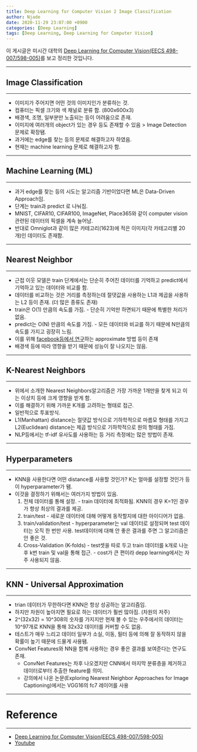 ```yaml
---
title: Deep Learning for Computer Vision 2 Image Classification
author: Njade
date: 2020-11-29 23:07:00 +0900
categories: [Deep Learning]
tags: [Deep Learning, Deep Learning for Computer Vision]
---
```


이 게시글은 미시간 대학의 [Deep Learning for Computer Vision(EECS 498-007/598-005)](https://web.eecs.umich.edu/~justincj/teaching/eecs498/FA2020/)를 보고 정리한 것입니다.

---

## Image Classification
---
- 이미지가 주어지면 어떤 것의 이미지인가 분류하는 것.
- 컴퓨터는 픽셀 크기와 색 채널로 분류 함. (800x600x3)
- 배경색, 조명, 일부분만 노출되는 등이 어려움으로 존재.
- 이미지에 여러개의 object가 있는 경우 등도 존재할 수 있음 > Image Detection 문제로 확장됌.
- 과거에는 edge를 찾는 등의 문제로 해결하고자 하였음.
- 현재는 machine learning 문제로 해결하고자 함.

---

## Machine Learning (ML)
---
- 과거 edge를 찾는 등의 시도는 알고리즘 기반이었다면 ML은 Data-Driven Approach임.
- 단계는 train과 predict 로 나눠짐.
- MNIST, CIFAR10, CIFAR100, ImageNet, Place365와 같이 computer vision관련된 데이터의 픽셀을 계속 늘어남.
- 반대로 Omniglot과 같이 많은 카테고리(1623)에 적은 이미지(각 카테고리별 20개)인 데이터도 존재함.

---

## Nearest Neighbor
---
- 근접 이웃 모델은 train 단계에서는 단순히 주어진 데이터를 기억하고 predict에서 기억하고 있는 데이터와 비교를 함.
- 데이터를 비교하는 것은 거리를 측정하는데 절댓값을 사용하는 L1과 제곱을 사용하는 L2 등이 존재. (더 많은 종류도 존재)
- train은 O(1) 만큼의 속도를 가짐. - 단순히 기억만 하면되기 때문에 특별한 처리가 없음.
- predict는 O(N) 만큼의 속도를 가짐. - 모든 데이터와 비교를 하기 때문에 N만큼의 속도를 가지고 굉장히 느림.
- 이를 위해 [facebook등에서 연구](https://github.com/facebookresearch/faiss)하는 approximate 방법 등이 존재 
- 배경색 등에 따라 영향을 받기 때문에 성능이 잘 나오지는 않음.

---

## K-Nearest Neighbors
---
- 위에서 소개한 Nearest Neighbors알고리즘은 가장 가까운 1개만을 찾게 되고 이는 이상치 등에 크게 영향을 받게 함.
- 이를 해결하기 위해 가까운 K개를 고려하는 형태로 접근.
- 일반적으로 투표방식.
- L1(Manhattan) distance는 절댓값 방식으로 기하학적으로 마름모 형태를 가지고 L2(Euclidean) distance는 제곱 방식으로 기하학적으로 원의 형태를 가짐.
- NLP등에서는 tf-idf 유사도를 사용하는 등 거리 측정에는 많은 방법이 존재.

---

## Hyperparameters
---
- KNN을 사용한다면 어떤 distance를 사용할 것인가? K는 얼마를 설정할 것인가 등이 hyperparameter가 됌.
- 이것을 결정하기 위해서는 여러가지 방법이 있음.
    1. 전체 데이터를 통해 설정. - train 데이터에 최적화됨. KNN의 경우 K=1인 경우가 항상 최상의 결과를 제공.
    2. train/test - 새로운 데이터에 대해 어떻게 동작할지에 대한 아이디어가 없음.
    3. train/validation/test - hyperparameter는 val 데이터로 설정되며 test 데이터는 오직 한 번만 사용. test데이터에 대해 안 좋은 결과를 주면 그 알고리즘은 안 좋은 것.
    4. Cross-Validation (K-folds) - test셋을 따로 두고 train 데이터를 k개로 나눈 후 k번 train 및 val을 통해 접근. - cost가 큰 편이라 depp learning에서는 자주 사용되지 않음.

---

## KNN - Universal Approximation
---
- trian 데이터가 무한하다면 KNN은 항상 성공하는 알고리즘임.
- 하지만 차원이 높아지면 필요로 하는 데이터가 훨씬 많아짐. (차원의 저주)
- 2^(32x32) = 10^308의 숫자를 가지지만 현재 볼 수 있는 우주에서의 데이터는 10^97개로 KNN을 통해 32x32 데이터를 커버할 수도 없음.
- 테스트가 매우 느리고 데이터 일부가 소실, 이동, 필터 등에 의해 잘 동작하지 않을 확률이 높기 때문에 드물게 사용됌.
- ConvNet Features와 NN을 함께 사용하는 경우 좋은 결과를 보여준다는 연구도 존재.
    - ConvNet Features는 차후 나오겠지만 CNN에서 마지막 분류층을 제거하고 데이터로부터 추출한 feature를 의미.
    - 강의에서 나온 논문(Exploring Nearest Neighbor Approaches for Image Captioning)에서는 VGG16의 fc7 레이어를 사용

---

# Reference
---
- [Deep Learning for Computer Vision(EECS 498-007/598-005)](https://web.eecs.umich.edu/~justincj/teaching/eecs498/FA2020/)
- [Youtube](https://www.youtube.com/watch?v=dJYGatp4SvA&list=PL5-TkQAfAZFbzxjBHtzdVCWE0Zbhomg7r)
